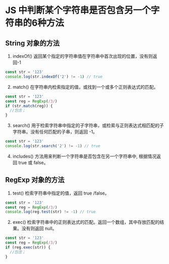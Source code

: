 # JS 中判断某个字符串是否包含另一个字符串的6种方法

## String 对象的方法

1. indexOf() 返回某个指定的字符串值在字符串中首次出现的位置，没有则返回-1

```js
const str = '123'
console.log(str.indexOf('2') != -1) // true
```

2. match() 在字符串内检索指定的值，或找到一个或多个正则表达式的匹配。

```js
const str = '123'
const reg = RegExp(/3/)
if (str.match(reg)) {
  //包含；
}
```

3. search() 用于检索字符串中指定的子字符串，或检索与正则表达式相匹配的子字符串。没有任何匹配的子串，则返回 -1。

```js
const str = '123'
console.log(str.search('2') != -1) // true
```

4. includes() 方法用来判断一个字符串是否包含在另一个字符串中, 根据情况返回 true 或 false。

## RegExp 对象的方法

1. test() 检索字符串中指定的值，返回 true /false。

```js
const str = '123'
const reg = RegExp(/3/)
console.log(reg.test(str) != -1) // true
```

2. exec() 检索字符串中的正则表达式的匹配。返回一个数组，其中存放匹配的结果。没有则返回 null。

```js
const str = '123'
const reg = RegExp(/3/)
if (reg.exec(str)) {
  //包含；
}
```
